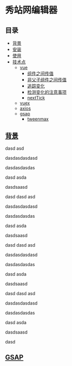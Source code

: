 # 秀站网编辑器

## 目录
- [背景](#background)
- [安装](#install)
- [使用](#usage)
- [技术点](#skill)
  - [vue](#vue)
    - [组件之间传值](#prop)
    - [非父子组件之间传值](#eventbus)
    - [追踪变化](#update)
    - [检测变化的注意事项](#updatewarn)
    - [nextTick](#nextTick)
  - [vuex](#vuex)
  - [axios](#axios)
  - [gsap](#gsap)
    - [tweenmax](#teenmax)

## <a href=#background>背景</a>


dasd
asd


dasdasdasdasd


dasdasdasdas

dasd
asda





dasdsaasd


dasd
dasd
asd


dasdasdasdasd


dasdasdasdas

dasd
asda





dasdsaasd


dasd
dasd
asd


dasdasdasdasd


dasdasdasdas

dasd
asda





dasdsaasd


dasd
dasd
asd


dasdasdasdasd


dasdasdasdas

dasd
asda





dasdsaasd


dasd











## <a href='gsap'>GSAP</a>
